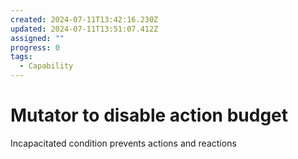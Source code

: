 ```yaml
---
created: 2024-07-11T13:42:16.230Z
updated: 2024-07-11T13:51:07.412Z
assigned: ""
progress: 0
tags:
  - Capability
---
```


# Mutator to disable action budget

Incapacitated condition prevents actions and reactions
